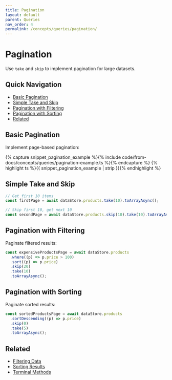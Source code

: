 ```yaml
---
title: Pagination
layout: default
parent: Queries
nav_order: 4
permalink: /concepts/queries/pagination/
---
```


# Pagination

Use `take` and `skip` to implement pagination for large datasets.

## Quick Navigation

- [Basic Pagination](#basic-pagination)
- [Simple Take and Skip](#simple-take-and-skip)
- [Pagination with Filtering](#pagination-with-filtering)
- [Pagination with Sorting](#pagination-with-sorting)
- [Related](#related)

## Basic Pagination

Implement page-based pagination:

{% capture snippet_pagination_example %}{% include code/from-docs/concepts/queries/pagination-example.ts %}{% endcapture %}
{% highlight ts %}{{ snippet_pagination_example | strip }}{% endhighlight %}

## Simple Take and Skip

```ts
// Get first 10 items
const firstPage = await dataStore.products.take(10).toArrayAsync();

// Skip first 10, get next 10
const secondPage = await dataStore.products.skip(10).take(10).toArrayAsync();
```

## Pagination with Filtering

Paginate filtered results:

```ts
const expensiveProductsPage = await dataStore.products
  .where((p) => p.price > 100)
  .sort((p) => p.price)
  .skip(20)
  .take(10)
  .toArrayAsync();
```

## Pagination with Sorting

Paginate sorted results:

```ts
const sortedProductsPage = await dataStore.products
  .sortDescending((p) => p.price)
  .skip(0)
  .take(5)
  .toArrayAsync();
```

## Related

- [Filtering Data](/concepts/queries/filtering/)
- [Sorting Results](/concepts/queries/sorting/)
- [Terminal Methods](/concepts/queries/terminal-methods/)
